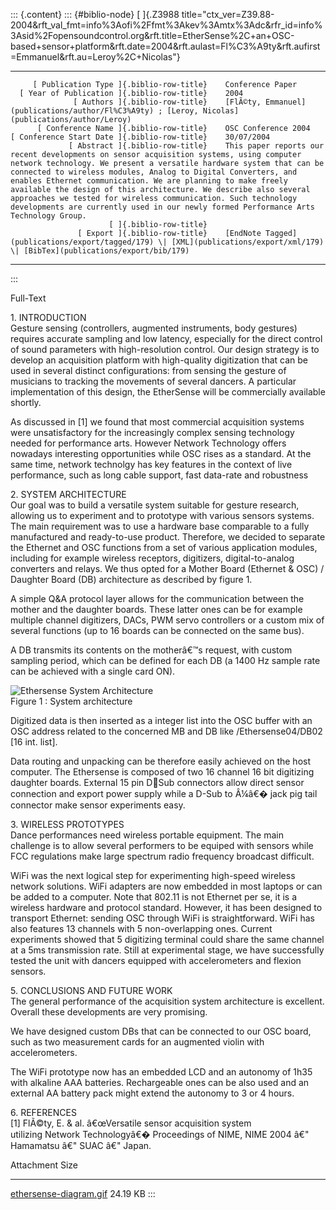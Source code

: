 ::: {.content}
::: {#biblio-node}
[ ]{.Z3988
title="ctx_ver=Z39.88-2004&rft_val_fmt=info%3Aofi%2Ffmt%3Akev%3Amtx%3Adc&rfr_id=info%3Asid%2Fopensoundcontrol.org&rft.title=EtherSense%2C+an+OSC-based+sensor+platform&rft.date=2004&rft.aulast=Fl%C3%A9ty&rft.aufirst=Emmanuel&rft.au=Leroy%2C+Nicolas"}

  ---------------------------------------------- -- -----------------------------------------------------------------------------------------------------------------------------------------------------------------------------------------------------------------------------------------------------------------------------------------------------------------------------------------------------------------------------------------------------------------------------------------------------------------------------------------------------------------------------
         [ Publication Type ]{.biblio-row-title}    Conference Paper
      [ Year of Publication ]{.biblio-row-title}    2004
                  [ Authors ]{.biblio-row-title}    [FlÃ©ty, Emmanuel](publications/author/Fl%C3%A9ty) ; [Leroy, Nicolas](publications/author/Leroy)
          [ Conference Name ]{.biblio-row-title}    OSC Conference 2004
    [ Conference Start Date ]{.biblio-row-title}    30/07/2004
                 [ Abstract ]{.biblio-row-title}    This paper reports our recent developments on sensor acquisition systems, using computer network technology. We present a versatile hardware system that can be connected to wireless modules, Analog to Digital Converters, and enables Ethernet communication. We are planning to make freely available the design of this architecture. We describe also several approaches we tested for wireless communication. Such technology developments are currently used in our newly formed Performance Arts Technology Group.
                          [ ]{.biblio-row-title}    
                   [ Export ]{.biblio-row-title}    [EndNote Tagged](publications/export/tagged/179) \| [XML](publications/export/xml/179) \| [BibTex](publications/export/bib/179)
  ---------------------------------------------- -- -----------------------------------------------------------------------------------------------------------------------------------------------------------------------------------------------------------------------------------------------------------------------------------------------------------------------------------------------------------------------------------------------------------------------------------------------------------------------------------------------------------------------------
:::

Full-Text

<div>

1\. INTRODUCTION\
Gesture sensing (controllers, augmented instruments, body gestures)
requires accurate sampling and low latency, especially for the direct
control of sound parameters with high-resolution control. Our design
strategy is to develop an acquisition platform with high-quality
digitization that can be used in several distinct configurations: from
sensing the gesture of musicians to tracking the movements of several
dancers. A particular implementation of this design, the EtherSense will
be commercially available shortly.

As discussed in \[1\] we found that most commercial acquisition systems
were unsatisfactory for the increasingly complex sensing technology
needed for performance arts. However Network Technology offers nowadays
interesting opportunities while OSC rises as a standard. At the same
time, network technolgy has key features in the context of live
performance, such as long cable support, fast data-rate and robustness

2\. SYSTEM ARCHITECTURE\
Our goal was to build a versatile system suitable for gesture research,
allowing us to experiment and to prototype with various sensors systems.
The main requirement was to use a hardware base comparable to a fully
manufactured and ready-to-use product. Therefore, we decided to separate
the Ethernet and OSC functions from a set of various application
modules, including for example wireless receptors, digitizers,
digital-to-analog converters and relays. We thus opted for a Mother
Board (Ethernet & OSC) / Daughter Board (DB) architecture as described
by figure 1.

A simple Q&A protocol layer allows for the communication between the
mother and the daughter boards. These latter ones can be for example
multiple channel digitizers, DACs, PWM servo controllers or a custom mix
of several functions (up to 16 boards can be connected on the same bus).

A DB transmits its contents on the motherâ€™s request, with custom
sampling period, which can be defined for each DB (a 1400 Hz sample rate
can be achieved with a single card ON).

![Ethersense System
Architecture](/web/20200706221629im_/http://opensoundcontrol.org/files/ethersense-diagram.gif)\
Figure 1 : System architecture

Digitized data is then inserted as a integer list into the OSC buffer
with an OSC address related to the concerned MB and DB like
/Ethersense04/DB02 \[16 int. list\].

Data routing and unpacking can be therefore easily achieved on the host
computer. The Ethersense is composed of two 16 channel 16 bit digitizing
daughter boards. External 15 pin DSub connectors allow direct sensor
connection and export power supply while a D-Sub to Â¼â€� jack pig tail
connector make sensor experiments easy.

3\. WIRELESS PROTOTYPES\
Dance performances need wireless portable equipment. The main challenge
is to allow several performers to be equiped with sensors while FCC
regulations make large spectrum radio frequency broadcast difficult.

WiFi was the next logical step for experimenting high-speed wireless
network solutions. WiFi adapters are now embedded in most laptops or can
be added to a computer. Note that 802.11 is not Ethernet per se, it is a
wireless hardware and protocol standard. However, it has been designed
to transport Ethernet: sending OSC through WiFi is straightforward. WiFi
has also features 13 channels with 5 non-overlapping ones. Current
experiments showed that 5 digitizing terminal could share the same
channel at a 5ms transmission rate. Still at experimental stage, we have
successfully tested the unit with dancers equipped with accelerometers
and flexion sensors.

5\. CONCLUSIONS AND FUTURE WORK\
The general performance of the acquisition system architecture is
excellent. Overall these developments are very promising.

We have designed custom DBs that can be connected to our OSC board, such
as two measurement cards for an augmented violin with accelerometers.

The WiFi prototype now has an embedded LCD and an autonomy of 1h35 with
alkaline AAA batteries. Rechargeable ones can be also used and an
external AA battery pack might extend the autonomy to 3 or 4 hours.

6\. REFERENCES\
\[1\] FlÃ©ty, E. & al. â€œVersatile sensor acquisition system\
utilizing Network Technologyâ€� Proceedings of NIME, NIME 2004 â€"
Hamamatsu â€" SUAC â€" Japan.

</div>

  Attachment                                               Size
  -------------------------------------------------------- ----------
  [ethersense-diagram.gif](files/ethersense-diagram.gif)   24.19 KB
:::
